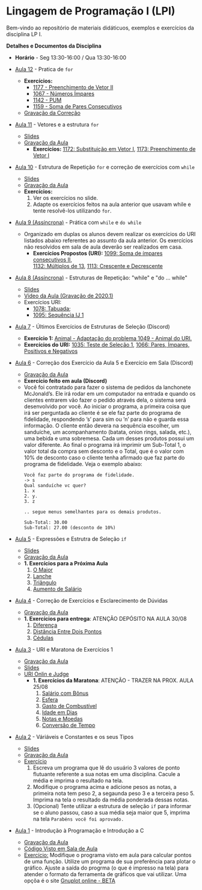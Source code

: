 # Lingagem de Programação I (LPI)

Bem-vindo ao repositório de materiais didáticuos, exemplos e exercícios da disciplina LP I.

**Detalhes e Documentos da Disciplina**
- **Horário** - Seg 13:30-16:00 / Qua 13:30-16:00

- [Aula 12]() - Pratica de `for`
  - **Exercícios:**
    - [1177 - Preenchimento de Vetor II](https://www.urionlinejudge.com.br/judge/pt/problems/view/1177)
    - [1067 - Números Ímpares](https://www.urionlinejudge.com.br/judge/pt/problems/view/1067)
    - [1142 - PUM](https://www.urionlinejudge.com.br/judge/pt/problems/view/1142)
    - [1159 - Soma de Pares Consecutivos](https://www.urionlinejudge.com.br/judge/pt/problems/view/1159)
  - [Gravação da Correção](https://drive.google.com/file/d/1D168-j3_kfyWLeBamI8d6QEKOCpTvBNb/view?usp=sharing)

- [Aula 11]() - Vetores e a estrutura `for`
  - [Slides](https://www.icloud.com/iclouddrive/0C4MJKJaDktSE5Lzftlk0q6EA#Aula-11)
  - [Gravação da Aula](https://drive.google.com/file/d/1RCrUFnWnnFKswmOlKFXifKVRQYCSqovH/view?usp=sharing)
    - **Exercícios:** [1172: Substituição em Vetor I](https://www.urionlinejudge.com.br/judge/pt/problems/view/1172), 
                      [1173: Preenchimento de Vetor I](https://www.urionlinejudge.com.br/judge/pt/problems/view/1173)

- [Aula 10]() - Estrutura de Repetição `for` e correção de exercícios com `while`
  - [Slides](https://www.icloud.com/iclouddrive/007HW0QQW1hEg8dZnweOXTyDA#Aula-6) 
  - [Gravação da Aula](https://drive.google.com/file/d/1qh4YQynlPT-nOoNeGvZBqR-Y471r2KOx/view?usp=sharing)
  - **Exercícios:** 
    1. Ver os exercícios no slide.
    2. Adapte os exercícios feitos na aula anterior que usavam while e
       tente resolvê-los utilizando `for`.
  

- [Aula 9 (Assíncrona)]() - Prática com `while` e `do while`
    - Organizado em duplas os alunos devem realizar os exercícios do URI listados abaixo referentes ao assunto da aula 
    anterior. Os exercícios não resolvidos em sala de aula deverão ser realizados em casa.
        - **Exercícios Propostos (URI):** [1099: Soma de ímpares consecutivos II](https://www.urionlinejudge.com.br/judge/pt/problems/view/1099),  
        [1132: Múltiplos de 13](https://www.urionlinejudge.com.br/judge/pt/problems/view/1132),
        [1113: Crescente e Decrescente](https://www.urionlinejudge.com.br/judge/pt/problems/view/1113)

- [Aula 8 (Assíncrona)]() - Estruturas de Repetição: "while" e "do ... while"
  - [Slides](https://www.icloud.com/iclouddrive/0RtwcShOH1p7aq2tlFdkiGAEA#Aula-05)
  - [Vídeo da Aula (Gravação de 2020.1)](https://drive.google.com/file/d/1HYJDMCFaLSgW5cvkTPp6dPOXyZuQ1ZRA/view)
  - Exercícios URI:
      - [1078: Tabuada](https://www.urionlinejudge.com.br/judge/pt/problems/view/1078);
      - [1095: Sequência IJ 1](https://www.urionlinejudge.com.br/judge/pt/problems/view/1095)
  
- [Aula 7]() - Últimos Exercícios de Estruturas de Seleção (Discord)
  - **Exercício 1:** [Animal - Adaptação do problema 1049 - Animal do URI.](https://github.com/profmathias/cet-635/blob/master/exercicios/animal.md)
  - **Exercícios do URI:** [1035: Teste de Seleção 1](https://www.urionlinejudge.com.br/judge/pt/problems/view/1035), [1066: Pares, Ímpares, Positivos e Negativos](https://www.urionlinejudge.com.br/judge/pt/problems/view/1066)
  
- [Aula 6]() - Correção dos Exercício da Aula 5 e Exercício em Sala (Discord)
  - [Gravação da Aula](https://drive.google.com/file/d/1E2kLGgpiyYCo14QEdHMm23yurHMGto0a/view?usp=sharing)
  - **Exercício feito em aula (Discord)**
  - Você foi contratado para fazer o sistema de pedidos da lanchonete McJonald’s. Ele irá rodar 
  em um computador na entrada e quando os clientes entrarem vão fazer o pedido através dela, 
  o sistema será desenvolvido por você. Ao iniciar o programa, a primeira coisa que irá 
  ser perguntada ao cliente é se ele faz parte do programa de fidelidade, respondendo ’s’ para sim ou ’n’ 
  para não e guarda essa informação. O cliente então devera na sequência escolher, um sanduíche, 
  um acompanhamento (batata, onion rings, salada, etc.), uma bebida e uma sobremesa. Cada um desses 
  produtos possui um valor diferente. Ao final o programa irá imprimir um Sub-Total 1, o valor total 
  da compra sem desconto e o Total, que é o valor com 10% de desconto caso o cliente tenha afirmado que 
  faz parte do programa de fidelidade. Veja o exemplo abaixo:
    ```
    Você faz parte do programa de fidelidade.
    -> s
    Qual sanduíche vc quer?
    1. x
    2. y.
    3. z
    
    .. segue menus semelhantes para os demais produtos.
    
    Sub-Total: 30.00
    Sub-Total: 27.00 (desconto de 10%)
    ```
    
- [Aula 5]() - Expressões e Estrutra de Seleção `if`
  - [Slides](https://www.icloud.com/iclouddrive/0zOpZjJGuuKae0mzERo2ZPiLw)
  - [Gravação da Aula](https://drive.google.com/file/d/1Mw6BA53JwoZ6rQk0ghJjeszPuzpZu8Wq/view?usp=sharing)
  - **1. Exercícios para a Próxima Aula**
    1. [O Maior](https://www.urionlinejudge.com.br/judge/pt/problems/view/1013)
    2. [Lanche](https://www.urionlinejudge.com.br/judge/pt/problems/view/1038)
    3. [Triângulo](https://www.urionlinejudge.com.br/judge/pt/problems/view/1043)
    4. [Aumento de Salário](https://www.urionlinejudge.com.br/judge/pt/problems/view/1048)
   
- [Aula 4]() - Correção de Exercícios e Esclarecimento de Dúvidas
  - [Gravação da Aula](https://drive.google.com/file/d/1uOlgKfX2ff-Di7_BxARcJWb97jdCU26U/view?usp=sharing)
  - **1. Exercícios para entrega**: ATENÇÃO DEPÓSITO NA AULA 30/08
    1. [Diferença](https://www.urionlinejudge.com.br/judge/pt/problems/view/1007)
    2. [Distância Entre Dois Pontos](https://www.urionlinejudge.com.br/judge/pt/problems/view/1015)
    3. [Cédulas](https://www.urionlinejudge.com.br/judge/pt/problems/view/1018)
   
- [Aula 3]() - URI e Maratona de Exercícios 1
  - [Gravação da Aula](https://drive.google.com/file/d/1RlEvbaOUE9XT7nJ9NS9qrA8m-yWcFxMU/view?usp=sharing)
  - [Slides](https://www.icloud.com/iclouddrive/0r5acmaxEuuuDv5XKtLYCNz9Q#Aula-02-io_e_operacoes_artimeticas)
  - [URI Onlin e Judge](https://www.urionlinejudge.com.br/judge/pt/login)
    - **1. Exercícios da Maratona**: ATENÇÃO - TRAZER NA PROX. AULA 25/08
        1. [Salário com Bônus](https://www.urionlinejudge.com.br/judge/pt/problems/view/1009)
        2. [Esfera](https://www.urionlinejudge.com.br/judge/pt/problems/view/1011)
        3. [Gasto de Combustível](https://www.urionlinejudge.com.br/judge/pt/problems/view/1017)
        4. [Idade em Dias](https://www.urionlinejudge.com.br/judge/pt/problems/view/1020)
        5. [Notas e Moedas](https://www.urionlinejudge.com.br/judge/pt/problems/view/1021)
        6. [Conversão de Tempo](https://www.urionlinejudge.com.br/judge/pt/problems/view/1019)        
- [Aula 2]() - Váriáveis e Constantes e os seus Tipos
  - [Slides](https://www.icloud.com/iclouddrive/0VhzV_yQtfcWYOgUN_9LDVYrw#Aula-01)
  - [Gravação da Aula](https://drive.google.com/file/d/1Vnx_7Itil5bXfmuxO0ITjKmySB6KbS51/view?usp=sharing)
  - [Exercício]() 
    1. Escreva um programa que lê do usuário 3 valores de ponto flutuante
       referente a sua notas em uma disciplina. Cacule a média e imprima o resultado na tela.
    2. Modifique o programa acima e adicione pesos as notas, a primeira nota tem peso 2,
       a segaunda peso 3 e a terceira peso 5. Imprima na tela o resultado da média ponderada
       dessas notas.
    3. (Opcional) Tente utilizar a estrutura de seleção `if` para informar se o aluno passou,
       caso a sua média seja maior que 5, imprima na tela `Parabéns você foi aprovado.` 
  
- [Aula 1]() - Introdução à Programação e Introdução a C
  - [Gravação da Aula](https://drive.google.com/file/d/1MhFu4vW7kU8a-Q3PKWs_Y1oPa535pypU/view?usp=sharing)
  - [Código Visto em Sala de Aula](https://github.com/profmathias/cet-635/blob/c3f99b65f9645b63763bea807e831b56cf170af7/codigos/aula-001/main.c)
  - [Exercício:]() Modifique o programa visto em aula para calcular pontos de uma função. 
    Utilize um programa de sua preferência para plotar o gráfico. Ajuste a saída do progrma
    (o que é impresso na tela) para atender o formato da ferramenta de gráficos que vai utilizar.
    Uma opçõa é o site [Gnuplot online - BETA](http://gnuplot.respawned.com/)
         